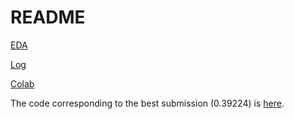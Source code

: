# README

[EDA](eda.md)

[Log](Log.md)

[Colab](colab/)



The code corresponding to the best submission (0.39224) is [here](colab/20210824_bigdatacup_reweightloss_timefeat_useridemb.ipynb).



